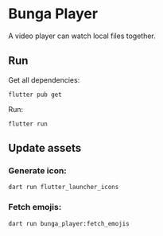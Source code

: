 # Bunga Player

A video player can watch local files together.


## Run

Get all dependencies:

```
flutter pub get
```


Run:

```
flutter run
```


## Update assets


### Generate icon:

```
dart run flutter_launcher_icons
```

### Fetch emojis:

```
dart run bunga_player:fetch_emojis
```